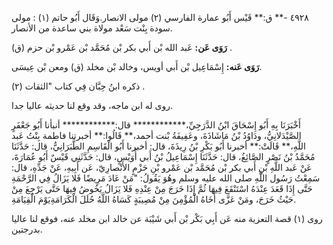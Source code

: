 ٤٩٢٨ -** ق:** قَيْس أَبُو عمارة الفارسي (٢) مولى الانصار.وَقَال أَبُو حاتم (١) : مولى سودة بِنْت سَعْد مولاة بني ساعدة من الأنصار.

**رَوَى عَن:** عَبد الله بْن أَبي بكر بْن مُحَمَّد بْن عَمْرو بْن حزم (ق) .

**رَوَى عَنه:** إِسْمَاعِيل بْن أَبي أويس، وخالد بْن مخلد (ق) ومعن بْن عِيسَى.

ذكره ابنُ حِبَّان فِي كتاب "الثقات (٢) .

روى له ابن ماجه، وقد وقع لنا حديثه عاليا جدا.

أَخْبَرَنَا بِهِ أَبُو إِسْحَاقَ ابْنُ الدَّرَجِيِّ،************ قال:************ أنبأنا أَبُو جَعْفَرٍ الصَّيْدَلانِيُّ، ودَاوُدُ بْنُ مَاشَاذَةَ، وعَفِيفَةُ بْنت أحمد،** قَالُوا:** أخبرتنا فاطمة بِنْتُ عَبد اللَّهِ،** قَالَتْ:** أخبرنا أَبُو بَكْرِ بْنُ رِيذَةَ، قال: أخبرنا أَبُو الْقَاسِمِ الطَّبَرَانِيُّ، قال: حَدَّثَنَا مُحَمَّدُ بْنُ نَصْرٍ الصَّائِغُ، قال: حَدَّثَنَا إِسْمَاعِيلُ بْنُ أَبي أُوَيْسٍ، قال: حَدَّثَنِي قَيْسٌ أَبُو عُمَارَةَ، عَنْ عَبد اللَّهِ بْنِ أَبي بكر بْن مُحَمَّد بْن عَمْرو بْنِ حَزْمٍ الأَنْصارِيّ، عَن أَبِيهِ، عَنْ جَدِّهِ، قال: سَمِعْتُ رَسُول اللَّهِ صلى الله عليه وسلم وهُوَ يَقُولُ: "مَنْ عَادَ مَرِيضًا فَلا يَزَالُ فِي الرَّحْمَةِ حَتَّى إِذَا قَعَدَ عِنْدَهُ اسْتَنْقَعَ فِيهَا ثُمَّ إِذَا خَرَجَ مِنْ عِنْدِهِ فَلا يَزَالُ يَخُوضُ فِيهَا حَتَّى يَرْجِعَ مِنْ حَيْثُ خَرَجَ، ومَنْ عَزَّى أَخَاهُ الْمُؤْمِنَ مِنْ مُصِيبَةٍ كَسَاهُ اللَّهُ حُلَلَ الْكَرَامَةِيَوْمَ الْقِيَامَةِ.

روى (١) قصة التعزية منه عَن أَبِي بَكْر بْن أَبي شَيْبَة عن خالد ابن مخلد عنه، فوقع لنا عاليا بدرجتين.